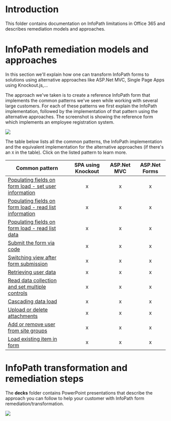# Introduction #
This folder contains documentation on InfoPath limitations in Office 365 and describes remediation models and approaches.

# InfoPath remediation models and approaches #
In this section we'll explain how one can transform InfoPath forms to solutions using alternative approaches like ASP.Net MVC, Single Page Apps using Knockout.js,...

The approach we've taken is to create a reference InfoPath form that implements the common patterns we've seen while working with several large customers. For each of these patterns we first explain the InfoPath implementation, followed by the implementation of that pattern using the alternative approaches. The screenshot is showing the reference form which implements an employee registration system.

![](Patterns/images/InfoPathForm.png)

The table below lists all the common patterns, the InfoPath implementation and the equivalent implementation for the alternative approaches (if there's an `X` in the table). Click on the listed pattern to learn more.

Common pattern | SPA using Knockout | ASP.Net MVC | ASP.Net Forms
---------------|:------------------:|:-----------:|:-----------:
[Populating fields on form load - set user information](/InfoPath/Guidance/Patterns/Populating%20fields%20on%20form%20load-set%20user%20information.md) | x | x | x 
[Populating fields on form load - read list information](/InfoPath/Guidance/Patterns/Populating%20fields%20on%20form%20load-read%20list%20information.md) | x | x | x 
[Populating fields on form load - read list data](/InfoPath/Guidance/Patterns/Populating%20fields%20on%20form%20load-read%20list%20data.md) | x | x | x 
[Submit the form via code](/InfoPath/Guidance/Patterns/Submit%20the%20form%20via%20code.md) | x | x | x 
[Switching view after form submission](/InfoPath/Guidance/Patterns/Switching%20view%20after%20form%20submission.md) | x | x | x 
[Retrieving user data](/InfoPath/Guidance/Patterns/Retrieving%20user%20data.md) | x | x | x 
[Read data collection and set multiple controls](/InfoPath/Guidance/Patterns/Read%20data%20collection%20and%20set%20multiple%20controls.md) | x | x | x 
[Cascading data load](/InfoPath/Guidance/Patterns/Cascading%20data%20load.md) | x | x | x 
[Upload or delete attachments](/InfoPath/Guidance/Patterns/Upload%20or%20Delete%20Attachments.md) | x | x | x
[Add or remove user from site groups](/InfoPath/Guidance/Patterns/Add%20or%20remove%20user%20from%20site%20groups.md) | x | x | x
[Load existing item in form](/InfoPath/Guidance/Patterns/Load%20existing%20item%20in%20form.md) | x | x | x 


# InfoPath transformation and remediation steps #
The **decks** folder contains PowerPoint presentations that describe the approach you can follow to help your customer with InfoPath form remediation/transformation. 

<img src="https://telemetry.sharepointpnp.com/pnp-transformation/infopath/guidance" /> 

